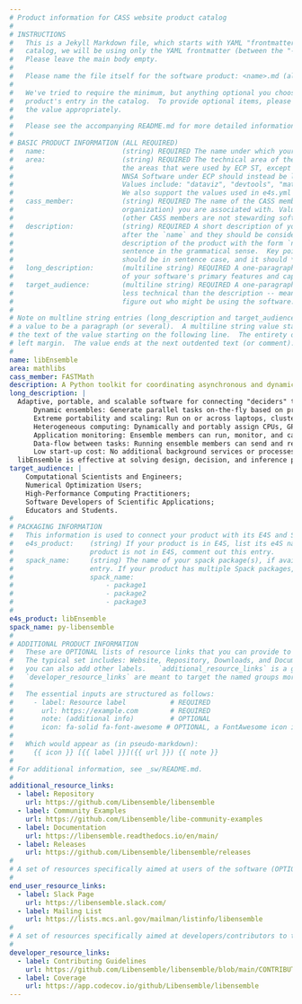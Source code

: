 ```yaml
---
# Product information for CASS website product catalog
#
# INSTRUCTIONS
#   This is a Jekyll Markdown file, which starts with YAML "frontmatter." For the product
#   catalog, we will be using only the YAML frontmatter (between the "---" seperators).
#   Please leave the main body empty.
#
#   Please name the file itself for the software product: <name>.md (all lowercase)
#
#   We've tried to require the minimum, but anything optional you choose to add will enrich your
#   product's entry in the catalog.  To provide optional items, please uncomment the keys and complete
#   the value appropriately.
#
#   Please see the accompanying README.md for more detailed information and guidance.
#
# BASIC PRODUCT INFORMATION (ALL REQUIRED)
#   name:                   (string) REQUIRED The name under which your product should appear in the catalog
#   area:                   (string) REQUIRED The technical area of the product.  For now, we are using
#                           the areas that were used by ECP ST, except that anything that was categorized as
#                           NNSA Software under ECP should instead be listed under the appropriate "real" area:
#                           Values include: "dataviz", "devtools", "mathlibs", "pmr", "sweco".
#                           We also support the values used in e4s.yml files, though we prefer those above.
#   cass_member:            (string) REQUIRED The name of the CASS member organization (aka software stewardship
#                           organization) you are associated with. Values include: "FASTMath", "PEOS", "RAPIDS", "S4PST", "STEP".
#                           (other CASS members are not stewarding software products, as far as we know: COLABS, CORSA, SWAS)
#   description:            (string) REQUIRED A short description of your software.  The `description` is always shown immediately
#                           after the `name` and they should be considered together as, in effect constructing a sentence-length
#                           description of the product with the form `name: desciption`.  However it does not need to be a complete
#                           sentence in the grammatical sense.  Key points: The `description` should *not* repeat the `name`, it
#                           should be in sentence case, and it should *not* end with a period.
#   long_description:       (multiline string) REQUIRED A one-paragraph description of your software. A brief, moderately technical description
#                           of your software's primary features and capabilities.
#   target_audience:        (multiline string) REQUIRED A one-paragraph description of who should be interested in your software.  This should be
#                           less technical than the description -- meant to guide someone who's inexpert or just trying to
#                           figure out who might be using the software.
#
# Note on multline string entries (long_description and target_audience): YAML supports a multiline string entry that allows
# a value to be a paragraph (or several).  A multiline string value starts with a pipe ("|") following the colon of the key, with
# the text of the value starting on the following line.  The entirety of the value should be indented by 2-4 spaces from the
# left margin.  The value ends at the next outdented text (or comment).
#
name: libEnsemble
area: mathlibs
cass_member: FASTMath
description: A Python toolkit for coordinating asynchronous and dynamic ensembles of calculations.
long_description: |
  Adaptive, portable, and scalable software for connecting "deciders" to experiments or simulations.
      Dynamic ensembles: Generate parallel tasks on-the-fly based on previous computations.
      Extreme portability and scaling: Run on or across laptops, clusters, and leadership-class machines.
      Heterogeneous computing: Dynamically and portably assign CPUs, GPUs, or multiple nodes.
      Application monitoring: Ensemble members can run, monitor, and cancel apps.
      Data-flow between tasks: Running ensemble members can send and receive data.
      Low start-up cost: No additional background services or processes required.
  libEnsemble is effective at solving design, decision, and inference problems on parallel resources.
target_audience: |
    Computational Scientists and Engineers;
    Numerical Optimization Users;
    High-Performance Computing Practitioners;
    Software Developers of Scientific Applications;
    Educators and Students.
#
# PACKAGING INFORMATION
#   This information is used to connect your product with its E4S and Spack packages, if available.
#   e4s_product:    (string) If your product is in E4S, list its e4S name here (may be different than `name`). If your
#                   product is not in E4S, comment out this entry.
#   spack_name:     (string) The name of your spack package(s), if available.  If you don't have a Spack package, comment out this
#                   entry. If your product has multiple Spack packages, list them using YAML list syntax:
#                   spack_name:
#                       - package1
#                       - package2
#                       - package3
#
e4s_product: libEnsemble 
spack_name: py-libensemble
#
# ADDITIONAL PRODUCT INFORMATION
#   These are OPTIONAL lists of resource links that you can provide to make your catalog entry more useful.
#   The typical set includes: Website, Repository, Downloads, and Documentation, but all of these are optional, and
#   you can also add other labels.   `additional_resource_links` is a general category; `end_user_resource_links` and
#   `developer_resource_links` are meant to target the named groups more specifically.  Use them as you like.
#
#   The essential inputs are structured as follows:
#     - label: Resource label           # REQUIRED
#       url: https://example.com        # REQUIRED
#       note: (additional info)         # OPTIONAL
#       icon: fa-solid fa-font-awesome # OPTIONAL, a FontAwesome icon identifier
#
#   Which would appear as (in pseudo-markdown):
#     {{ icon }} [{{ label }}]({{ url }}) {{ note }}
#
# For additional information, see _sw/README.md.
#
additional_resource_links:
  - label: Repository
    url: https://github.com/Libensemble/libensemble
  - label: Community Examples
    url: https://github.com/Libensemble/libe-community-examples
  - label: Documentation
    url: https://libensemble.readthedocs.io/en/main/
  - label: Releases
    url: https://github.com/Libensemble/libensemble/releases
#
# A set of resources specifically aimed at users of the software (OPTIONAL)
#
end_user_resource_links:
  - label: Slack Page
    url: https://libensemble.slack.com/
  - label: Mailing List
    url: https://lists.mcs.anl.gov/mailman/listinfo/libensemble 
#
# A set of resources specifically aimed at developers/contributors to the software (OPTIONAL)
#
developer_resource_links:
  - label: Contributing Guidelines 
    url: https://github.com/Libensemble/libensemble/blob/main/CONTRIBUTING.rst
  - label: Coverage
    url: https://app.codecov.io/github/Libensemble/libensemble
---
```

